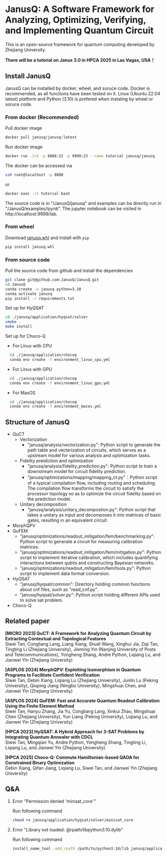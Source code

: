 # JanusQ: A Software Framework for Analyzing, Optimizing, Verifying, and Implementing Quantum Circuit

This is an open-source framework for quantum computing developed by Zhejiang University. 

**There will be a tutorial on Janus 3.0 in HPCA 2025 in Las Vagas, USA！**

## Install JanusQ

JanusQ can be installed by docker, wheel, and soruce code. Docker is recommended, as all functions have been tested on it. Linux (Ubuntu 22.04 latest) platform and Python (3.10) is prefered when instaling by wheel or soruce code.

### From docker (Recommended)

Pull docker image

```bash
docker pull janusq/janusq:latest
```

Run docker image

```bash
docker run -itd -p 8888:22 -p 9999:23 --name tutorial janusq/janusq
```

The docker can be accessed via

```bash
ssh root@localhost -p 8888
```

or

```bash
docker exec -it tutorial bash
```

The source code is in "/JanusQ/janusq" and examples can be directly run in "/JanusQ/examples/ipynb". The jupyter notebook can be visited in http://localhost:9999/lab.

### From wheel

Download [janusq.whl](https://github.com/JanusQ/JanusQ/blob/main/dist/janusq-0.1.0-py3-none-any.whl) and install with `pip`

```bash
pip install janusq.whl
```  

### From source code

Pull the source code from github and install the dependencies

```bash
git clone git@github.com:JanusQ/JanusQ.git
cd JanusQ
conda create -n janusq python=3.10
conda activate janusq
pip install -r requirements.txt
```  

Set up for HyQSAT

```bash
cd ./janusq/application/hyqsat/solver
cmake .
make install
```  

Set up for Choco-Q

- For Linux with CPU

```bash
  cd ./janusq/application/chocoq
  conda env create -f environment_linux_cpu.yml
```

- For Linux with GPU

```bash
  cd ./janusq/application/chocoq
  conda env create -f environment_linux_gpu.yml
```

- For MasOS

```bash
  cd ./janusq/application/chocoq
  conda env create -f environment_macos.yml
```

## Structure of JanusQ

- QuCT
  - Vectorization
    - "janusq/analysis/vectorization.py": Python script to generate the path table and vecterization of circuits, which serves as a upstream model for various analysis and optimization tasks.
  - Fidelity preidiction and optimization
    - "janusq/analysis/fidelity_prediction.py": Python script to train a downstream model for circuit fidelity prediction.
    - "janusq/optimizations/mapping/mapping_ct.py"：Python script of a typical compilation flow, including routing and scheduling. The compilation flow transforms the circuit to satisfy the processor topology so as to optimize the circuit fidelity based on the prediction model.
  - Unitary decomposition
    - "janusq/analysis/unitary_decompostion.py": Python script that takes a unitary as input and decomposes it into matrices of basic gates, resulting in an equivalent circuit.
- MorphQPV
- QuFEM
  - "janusq/optimizations/readout_mitigation/fem/benchmarking.py": Python script to generate a circuit for measuring calibration matrices.
  - "janusq/optimizations/readout_mitigation/fem/mitigation.py": Python script to implement iterative calibration, which includes quantifying interactions between qubits and constructing Bayesian networks.
  - "janusq/optimizations/readout_mitigation/fem/tools.py": Python script to implement data format conversion.
- HyQSAT
  - "janusq/hyqsat/common": Directory holding common functions about cnf files, such as "read_cnf.py".
  - "janusq/hyqsat/solver.py": Python script holding different APIs used to solve sat problem.
- Choco-Q


## Related paper

**[MICRO 2023] QuCT: A Framework for Analyzing Quantum Circuit by Extracting Contextual and Topological Features**  
Siwei Tan, Congliang Lang, Liang Xiang, Shudi Wang, Xinghui Jia, Ziqi Tan, Tingting Li (Zhejiang University), Jieming Yin (Nanjing University of Posts and Telecommunications), Yongheng Shang, Andre Python, Liqiang Lu, and Jianwei Yin (Zhejiang University)

**[ASPLOS 2024] MorphQPV: Exploiting Isomorphism in Quantum Programs to Facilitate Confident Verification**  
Siwei Tan, Debin Xiang, Liqiang Lu (Zhejiang University), Junlin Lu (Peking University), Qiuping Jiang (Ningbo University), Mingshuai Chen, and Jianwei Yin (Zhejiang University)

**[ASPLOS 2024] QuFEM: Fast and Accurate Quantum Readout Calibration Using the Finite Element Method**  
Siwei Tan, Hanyu Zhang, Jia Yu, Congliang Lang, Xinkui Zhao, Mingshuai Chen (Zhejiang University), Yun Liang (Peking University), Liqiang Lu, and Jianwei Yin (Zhejiang University)

**[HPCA 2023] HyQSAT: A Hybrid Approach for 3-SAT Problems by Integrating Quantum Annealer with CDCL**  
Siwei Tan, Mingqian Yu, Andre Python, Yongheng Shang, Tingting Li, Liqiang Lu, and Jianwei Yin (Zhejiang University)

**[HPCA 2025] Choco-Q: Commute Hamiltonian-based QAOA for Constrained Binary Optimization**  
Debin Xiang, Qifan Jiang, Liqiang Lu, Siwei Tan, and Jianwei Yin (Zhejiang University)

## Q&A

1. Error "Permission denied 'minisat_core'"

    Run following command

    ```bash
    chmod +x janusq/application/hyqsat/solver/minisat_core
    ```

2. Error "Library not loaded: @rpath/libpython3.10.dylib" 

    Run following command

    ```bash
    install_name_tool -add_rpath /path/to/python3.10/lib janusq/application/hyqsat/solver/minisat_core
    ```
